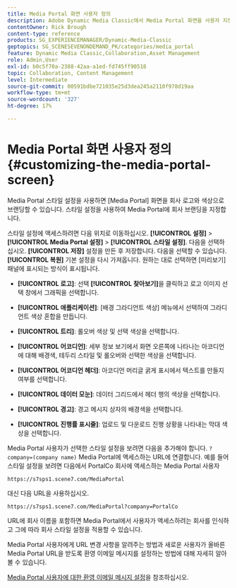 ```yaml
---
title: Media Portal 화면 사용자 정의
description: Adobe Dynamic Media Classic에서 Media Portal 화면을 사용자 지정하는 방법을 알아봅니다.
contentOwner: Rick Brough
content-type: reference
products: SG_EXPERIENCEMANAGER/Dynamic-Media-Classic
geptopics: SG_SCENESEVENONDEMAND_PK/categories/media_portal
feature: Dynamic Media Classic,Collaboration,Asset Management
role: Admin,User
exl-id: b0c5f70a-2388-42aa-a1ed-fd745ff90518
topic: Collaboration, Content Management
level: Intermediate
source-git-commit: 00591bdbe721035e25d3dea245a2110f978d19aa
workflow-type: tm+mt
source-wordcount: '327'
ht-degree: 17%

---
```


# Media Portal 화면 사용자 정의{#customizing-the-media-portal-screen}

Media Portal 스타일 설정을 사용하면 [Media Portal] 화면을 회사 로고와 색상으로 브랜딩할 수 있습니다. 스타일 설정을 사용하여 Media Portal에 회사 브랜딩을 지정합니다.

스타일 설정에 액세스하려면 다음 위치로 이동하십시오. **[!UICONTROL 설정]** > **[!UICONTROL Media Portal 설정]** > **[!UICONTROL 스타일 설정]**. 다음을 선택하십시오. **[!UICONTROL 저장]** 설정을 만든 후 저장합니다. 다음을 선택할 수 있습니다. **[!UICONTROL 복원]** 기본 설정을 다시 가져옵니다. 원하는 대로 선택하면 [미리보기] 패널에 표시되는 방식이 표시됩니다.

* **[!UICONTROL 로고]**: 선택 **[!UICONTROL 찾아보기]**&#x200B;을 클릭하고 로고 이미지 선택 창에서 그래픽을 선택합니다.

* **[!UICONTROL 애플리케이션]**: [배경 그라디언트 색상] 메뉴에서 선택하여 그라디언트 색상 혼합을 만듭니다.

* **[!UICONTROL 트리]**: 롤오버 색상 및 선택 색상을 선택합니다.

* **[!UICONTROL 어코디언]**: 세부 정보 보기에서 화면 오른쪽에 나타나는 아코디언에 대해 배경색, 테두리 스타일 및 롤오버와 선택한 색상을 선택합니다.

* **[!UICONTROL 어코디언 헤더]**: 아코디언 머리글 굵게 표시에서 텍스트를 만들지 여부를 선택합니다.

* **[!UICONTROL 데이터 모눈]**: 데이터 그리드에서 헤더 행의 색상을 선택합니다.

* **[!UICONTROL 경고]**: 경고 메시지 상자의 배경색을 선택합니다.

* **[!UICONTROL 진행률 표시줄]**: 업로드 및 다운로드 진행 상황을 나타내는 막대 색상을 선택합니다.

Media Portal 사용자가 선택한 스타일 설정을 보려면 다음을 추가해야 합니다. `?company=(company name)` Media Portal에 액세스하는 URL에 연결합니다. 예를 들어 스타일 설정을 보려면 다음에서 PortalCo 회사에 액세스하는 Media Portal 사용자

`https://s7sps1.scene7.com/MediaPortal`

대신 다음 URL을 사용하십시오.

`https://s7sps1.scene7.com/MediaPortal?company=PortalCo`

URL에 회사 이름을 포함하면 Media Portal에서 사용자가 액세스하려는 회사를 인식하고 그에 따라 회사 스타일 설정을 적용할 수 있습니다.

Media Portal 사용자에게 URL 변경 사항을 알려주는 방법과 새로운 사용자가 올바른 Media Portal URL을 받도록 환영 이메일 메시지를 설정하는 방법에 대해 자세히 알아볼 수 있습니다.

[Media Portal 사용자에 대한 환영 이메일 메시지 설정](adding-media-portal-users.md#setting_up_the_welcome_e_mail_message_for_media_portal_users)을 참조하십시오.
